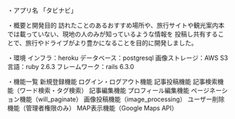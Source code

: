 
・アプリ名
  「タビナビ」
  
・概要と開発目的
  訪れたことのあるおすすめ場所や、旅行サイトや観光案内本では載っていない、現地の人のみが知っているような情報を
  投稿し共有することで、旅行やドライブがより豊かになることを目的に開発しました。

・環境
  インフラ：heroku
  データベース：postgresql
  画像ストレージ：AWS S3
  言語：ruby 2.6.3
  フレームワーク：rails 6.3.0

・機能一覧
  新規登録機能
  ログイン・ログアウト機能
  記事投稿機能
  記事検索機能（ワード検索・タグ検索）
  記事編集機能
  プロフィール編集機能
  ページネーション機能（will_paginate）
  画像投稿機能（image_processing）
  ユーザー削除機能（管理者権限のみ）
  MAP表示機能（Google Maps API）